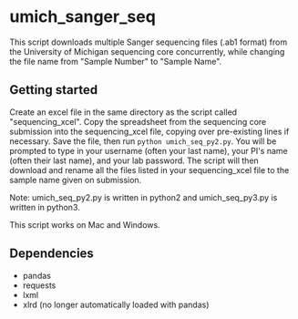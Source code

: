 # umich_sanger_seq
This script downloads multiple Sanger sequencing files (.ab1 format) from the University of Michigan sequencing core concurrently, while changing the file name from "Sample Number" to "Sample Name".

## Getting started
Create an excel file in the same directory as the script called "sequencing_xcel". Copy the spreadsheet from the sequencing core submission into the sequencing_xcel file, copying over pre-existing lines if necessary. Save the file, then run `python umich_seq_py2.py`. You will be prompted to type in your username (often your last name), your PI's name (often their last name), and your lab password. The script will then download and rename all the files listed in your sequencing_xcel file to the sample name given on submission.

Note: umich_seq_py2.py is written in python2 and umich_seq_py3.py is written in python3.

This script works on Mac and Windows.

## Dependencies
 - pandas
 - requests
 - lxml
 - xlrd (no longer automatically loaded with pandas)
